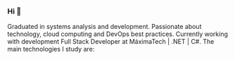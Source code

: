 ### Hi 👋


Graduated in systems analysis and development. Passionate about technology, cloud computing and DevOps best practices. Currently working with development Full Stack Developer at MáximaTech | .NET | C#. The main technologies I study are:

<!--
**renanrdev/renanrdev** is a ✨ _special_ ✨ repository because its `README.md` (this file) appears on your GitHub profile.

Here are some ideas to get you started:

- 🔭 I’m currently working on ...
- 🌱 I’m currently learning ...
- 👯 I’m looking to collaborate on ...
- 🤔 I’m looking for help with ...
- 💬 Ask me about ...
- 📫 How to reach me: ...
- 😄 Pronouns: ...
- ⚡ Fun fact: ...
-->
